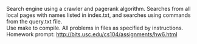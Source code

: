 Search engine using a crawler and pagerank algorithm. Searches from all local pages with names listed in index.txt, and searches using commands from the query.txt file.  
Use make to compile. All problems in files as specified by instructions. 
Homework prompt: http://bits.usc.edu/cs104/assignments/hw6.html
